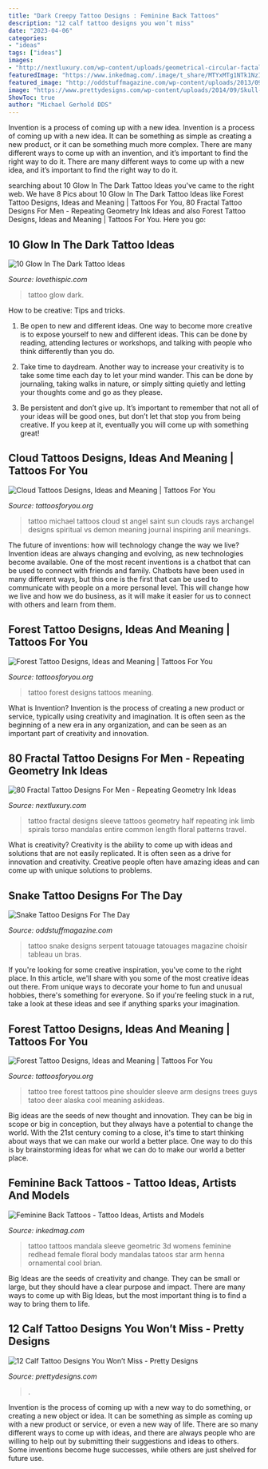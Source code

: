 ```yaml
---
title: "Dark Creepy Tattoo Designs : Feminine Back Tattoos"
description: "12 calf tattoo designs you won’t miss"
date: "2023-04-06"
categories:
- "ideas"
tags: ["ideas"]
images:
- "http://nextluxury.com/wp-content/uploads/geometrical-circular-factal-male-arm-half-sleeve-tattoo.jpg"
featuredImage: "https://www.inkedmag.com/.image/t_share/MTYxMTg1NTk1NzIzMzU5NzQ2/keegs_tattoo.jpg"
featured_image: "http://oddstuffmagazine.com/wp-content/uploads/2013/09/Snake-Tattoo-Designs-22-585x800.jpg"
image: "https://www.prettydesigns.com/wp-content/uploads/2014/09/Skull-and-Owl-Tattoo.jpg"
ShowToc: true
author: "Michael Gerhold DDS"
---
```



Invention is a process of coming up with a new idea.
Invention is a process of coming up with a new idea. It can be something as simple as creating a new product, or it can be something much more complex. There are many different ways to come up with an invention, and it’s important to find the right way to do it. There are many different ways to come up with a new idea, and it’s important to find the right way to do it.

	

		
searching about 10 Glow In The Dark Tattoo Ideas you've came to the right web. We have 8 Pics about 10 Glow In The Dark Tattoo Ideas like Forest Tattoo Designs, Ideas and Meaning | Tattoos For You, 80 Fractal Tattoo Designs For Men - Repeating Geometry Ink Ideas and also Forest Tattoo Designs, Ideas and Meaning | Tattoos For You. Here you go:
		
    
## 10 Glow In The Dark Tattoo Ideas

<img loading=lazy src="http://www.lovethispic.com/uploaded_images/blogs/36-1423852932-2-4.jpg" onerror="this.onerror=null;this.src='https://tse3.mm.bing.net/th?id=OIP.2j5bZWeYio4azWkDMZFg7AHaNL&amp;pid=15.1';" alt="10 Glow In The Dark Tattoo Ideas">

_Source: lovethispic.com_

>tattoo glow dark. 

	

How to be creative: Tips and tricks.
1. Be open to new and different ideas. One way to become more creative is to expose yourself to new and different ideas. This can be done by reading, attending lectures or workshops, and talking with people who think differently than you do.
2. Take time to daydream. Another way to increase your creativity is to take some time each day to let your mind wander. This can be done by journaling, taking walks in nature, or simply sitting quietly and letting your thoughts come and go as they please.

3. Be persistent and don’t give up. It’s important to remember that not all of your ideas will be good ones, but don’t let that stop you from being creative. If you keep at it, eventually you will come up with something great!

    
## Cloud Tattoos Designs, Ideas And Meaning | Tattoos For You

<img loading=lazy src="http://www.tattoosforyou.org/wp-content/uploads/2013/10/Clouds-With-Sun-Rays-Tattoo-764x1024.jpg" onerror="this.onerror=null;this.src='https://tse2.mm.bing.net/th?id=OIP.PwVBs3IYQNqfkcmGL8qucAHaJ7&amp;pid=15.1';" alt="Cloud Tattoos Designs, Ideas and Meaning | Tattoos For You">

_Source: tattoosforyou.org_

>tattoo michael tattoos cloud st angel saint sun clouds rays archangel designs spiritual vs demon meaning journal inspiring anil meanings. 

	

The future of inventions: how will technology change the way we live?
Invention ideas are always changing and evolving, as new technologies become available. One of the most recent inventions is a chatbot that can be used to connect with friends and family. Chatbots have been used in many different ways, but this one is the first that can be used to communicate with people on a more personal level. This will change how we live and how we do business, as it will make it easier for us to connect with others and learn from them.

    
## Forest Tattoo Designs, Ideas And Meaning | Tattoos For You

<img loading=lazy src="https://www.tattoosforyou.org/wp-content/uploads/2017/12/Black-Forest-Tattoo.jpg" onerror="this.onerror=null;this.src='https://tse4.mm.bing.net/th?id=OIP.y_77bxufRkqYFMpOzoXdbAHaKW&amp;pid=15.1';" alt="Forest Tattoo Designs, Ideas and Meaning | Tattoos For You">

_Source: tattoosforyou.org_

>tattoo forest designs tattoos meaning. 

	

What is Invention?
Invention is the process of creating a new product or service, typically using creativity and imagination. It is often seen as the beginning of a new era in any organization, and can be seen as an important part of creativity and innovation.

    
## 80 Fractal Tattoo Designs For Men - Repeating Geometry Ink Ideas

<img loading=lazy src="http://nextluxury.com/wp-content/uploads/geometrical-circular-factal-male-arm-half-sleeve-tattoo.jpg" onerror="this.onerror=null;this.src='https://tse4.mm.bing.net/th?id=OIP.MUG0Sy_ND35HS8j9zfdOsAAAAA&amp;pid=15.1';" alt="80 Fractal Tattoo Designs For Men - Repeating Geometry Ink Ideas">

_Source: nextluxury.com_

>tattoo fractal designs sleeve tattoos geometry half repeating ink limb spirals torso mandalas entire common length floral patterns travel. 

	

What is creativity?
Creativity is the ability to come up with ideas and solutions that are not easily replicated. It is often seen as a drive for innovation and creativity. Creative people often have amazing ideas and can come up with unique solutions to problems.

    
## Snake Tattoo Designs For The Day

<img loading=lazy src="http://oddstuffmagazine.com/wp-content/uploads/2013/09/Snake-Tattoo-Designs-22-585x800.jpg" onerror="this.onerror=null;this.src='https://tse2.mm.bing.net/th?id=OIP.-E6GGp31cOp2unN0O6ezFgHaKI&amp;pid=15.1';" alt="Snake Tattoo Designs For The Day">

_Source: oddstuffmagazine.com_

>tattoo snake designs serpent tatouage tatouages magazine choisir tableau un bras. 

	

If you're looking for some creative inspiration, you've come to the right place. In this article, we'll share with you some of the most creative ideas out there. From unique ways to decorate your home to fun and unusual hobbies, there's something for everyone. So if you're feeling stuck in a rut, take a look at these ideas and see if anything sparks your imagination.

    
## Forest Tattoo Designs, Ideas And Meaning | Tattoos For You

<img loading=lazy src="https://www.tattoosforyou.org/wp-content/uploads/2017/12/Forest-Tree-Tattoo.jpg" onerror="this.onerror=null;this.src='https://tse1.mm.bing.net/th?id=OIP.4lAfBkocIsrmFDUmOtHdHgHaJ6&amp;pid=15.1';" alt="Forest Tattoo Designs, Ideas and Meaning | Tattoos For You">

_Source: tattoosforyou.org_

>tattoo tree forest tattoos pine shoulder sleeve arm designs trees guys tatoo deer alaska cool meaning askideas. 

	

Big ideas are the seeds of new thought and innovation. They can be big in scope or big in conception, but they always have a potential to change the world. With the 21st century coming to a close, it's time to start thinking about ways that we can make our world a better place. One way to do this is by brainstorming ideas for what we can do to make our world a better place.

    
## Feminine Back Tattoos - Tattoo Ideas, Artists And Models

<img loading=lazy src="https://www.inkedmag.com/.image/t_share/MTYxMTg1NTk1NzIzMzU5NzQ2/keegs_tattoo.jpg" onerror="this.onerror=null;this.src='https://tse2.mm.bing.net/th?id=OIP.Teu2ms9B-4hPWeg-KulKvAHaHh&amp;pid=15.1';" alt="Feminine Back Tattoos - Tattoo Ideas, Artists and Models">

_Source: inkedmag.com_

>tattoo tattoos mandala sleeve geometric 3d womens feminine redhead female floral body mandalas tatoos star arm henna ornamental cool brian. 

	

Big Ideas are the seeds of creativity and change. They can be small or large, but they should have a clear purpose and impact. There are many ways to come up with Big Ideas, but the most important thing is to find a way to bring them to life.

    
## 12 Calf Tattoo Designs You Won’t Miss - Pretty Designs

<img loading=lazy src="https://www.prettydesigns.com/wp-content/uploads/2014/09/Skull-and-Owl-Tattoo.jpg" onerror="this.onerror=null;this.src='https://tse2.mm.bing.net/th?id=OIP.i8J4pYmjaJ_IDvQUxdUl5wHaNJ&amp;pid=15.1';" alt="12 Calf Tattoo Designs You Won’t Miss - Pretty Designs">

_Source: prettydesigns.com_

>. 

	

Invention is the process of coming up with a new way to do something, or creating a new object or idea. It can be something as simple as coming up with a new product or service, or even a new way of life. There are so many different ways to come up with ideas, and there are always people who are willing to help out by submitting their suggestions and ideas to others. Some inventions become huge successes, while others are just shelved for future use.

